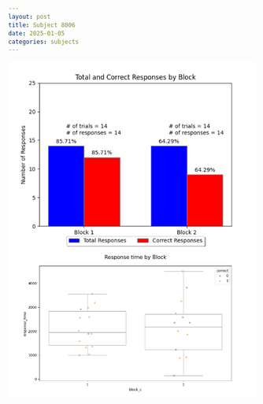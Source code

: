 ```yaml
---
layout: post
title: Subject 8006
date: 2025-01-05
categories: subjects
---
```


![](data/8006/run-11/8006_ATS_responses.png)
![](data/8006/run-11/8006_ATS_rt.png)
